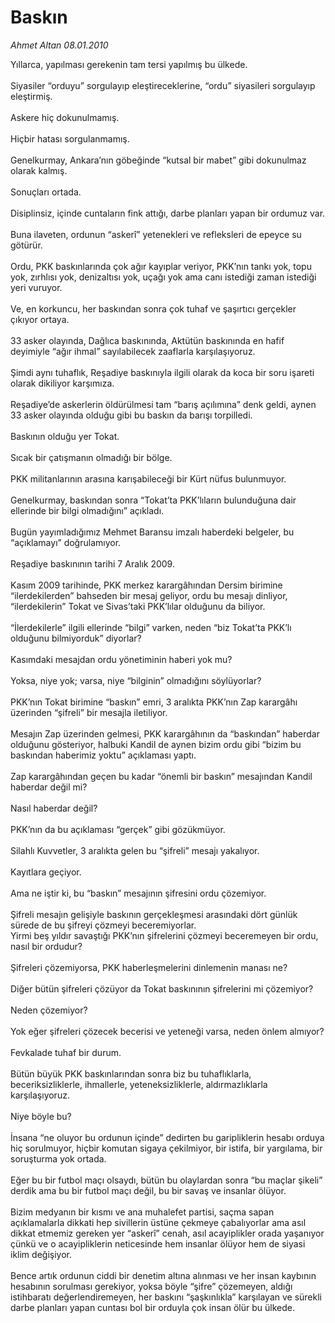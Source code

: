 # Baskın

*Ahmet Altan 08.01.2010*

<div class="taraf_structure_2col_1zq">
<div class="margen_n">



 <p>Yıllarca, yapılması gerekenin tam tersi yapılmış bu ülkede. <br/><br/>Siyasiler “orduyu” sorgulayıp eleştireceklerine, “ordu” siyasileri sorgulayıp eleştirmiş. <br/><br/>Askere hiç dokunulmamış. <br/><br/>Hiçbir hatası sorgulanmamış. <br/><br/>Genelkurmay, Ankara’nın göbeğinde “kutsal bir mabet” gibi dokunulmaz olarak kalmış. <br/><br/>Sonuçları ortada. <br/><br/>Disiplinsiz, içinde cuntaların fink attığı, darbe planları yapan bir ordumuz var. <br/><br/>Buna ilaveten, ordunun “askerî” yetenekleri ve refleksleri de epeyce su götürür. <br/><br/>Ordu, PKK baskınlarında çok ağır kayıplar veriyor, PKK’nın tankı yok, topu yok, zırhlısı yok, denizaltısı yok, uçağı yok ama canı istediği zaman istediği yeri vuruyor. <br/><br/>Ve, en korkuncu, her baskından sonra çok tuhaf ve şaşırtıcı gerçekler çıkıyor ortaya. <br/><br/>33 asker olayında, Dağlıca baskınında, Aktütün baskınında en hafif deyimiyle “ağır ihmal” sayılabilecek zaaflarla karşılaşıyoruz. <br/><br/>Şimdi aynı tuhaflık, Reşadiye baskınıyla ilgili olarak da koca bir soru işareti olarak dikiliyor karşımıza. <br/><br/>Reşadiye’de askerlerin öldürülmesi tam “barış açılımına” denk geldi, aynen 33 asker olayında olduğu gibi bu baskın da barışı torpilledi. <br/><br/>Baskının olduğu yer Tokat. <br/><br/>Sıcak bir çatışmanın olmadığı bir bölge. <br/><br/>PKK militanlarının arasına karışabileceği bir Kürt nüfus bulunmuyor. <br/><br/>Genelkurmay, baskından sonra “Tokat’ta PKK’lıların bulunduğuna dair ellerinde bir bilgi olmadığını” açıkladı. <br/><br/>Bugün yayımladığımız Mehmet Baransu imzalı haberdeki belgeler, bu “açıklamayı” doğrulamıyor. <br/><br/>Reşadiye baskınının tarihi 7 Aralık 2009. <br/><br/>Kasım 2009 tarihinde, PKK merkez karargâhından Dersim birimine “ilerdekilerden” bahseden bir mesaj geliyor, ordu bu mesajı dinliyor, “ilerdekilerin” Tokat ve Sivas’taki PKK’lılar olduğunu da biliyor. <br/><br/>“İlerdekilerle” ilgili ellerinde “bilgi” varken, neden “biz Tokat’ta PKK’lı olduğunu bilmiyorduk” diyorlar? <br/><br/>Kasımdaki mesajdan ordu yönetiminin haberi yok mu? <br/><br/>Yoksa, niye yok; varsa, niye “bilginin” olmadığını söylüyorlar? <br/><br/>PKK’nın Tokat birimine “baskın” emri, 3 aralıkta PKK’nın Zap karargâhı üzerinden “şifreli” bir mesajla iletiliyor. <br/><br/>Mesajın Zap üzerinden gelmesi, PKK karargâhının da “baskından” haberdar olduğunu gösteriyor, halbuki Kandil de aynen bizim ordu gibi “bizim bu baskından haberimiz yoktu” açıklaması yaptı. <br/><br/>Zap karargâhından geçen bu kadar “önemli bir baskın” mesajından Kandil haberdar değil mi? <br/><br/>Nasıl haberdar değil? <br/><br/>PKK’nın da bu açıklaması “gerçek” gibi gözükmüyor. <br/><br/>Silahlı Kuvvetler, 3 aralıkta gelen bu “şifreli” mesajı yakalıyor. <br/><br/>Kayıtlara geçiyor. <br/><br/>Ama ne iştir ki, bu “baskın” mesajının şifresini ordu çözemiyor. <br/><br/>Şifreli mesajın gelişiyle baskının gerçekleşmesi arasındaki dört günlük sürede de bu şifreyi çözmeyi beceremiyorlar. <br/>Yirmi beş yıldır savaştığı PKK’nın şifrelerini çözmeyi beceremeyen bir ordu, nasıl bir ordudur? <br/><br/>Şifreleri çözemiyorsa, PKK haberleşmelerini dinlemenin manası ne? <br/><br/>Diğer bütün şifreleri çözüyor da Tokat baskınının şifrelerini mi çözemiyor? <br/><br/>Neden çözemiyor? <br/><br/>Yok eğer şifreleri çözecek becerisi ve yeteneği varsa, neden önlem almıyor? <br/><br/>Fevkalade tuhaf bir durum. <br/><br/>Bütün büyük PKK baskınlarından sonra biz bu tuhaflıklarla, beceriksizliklerle, ihmallerle, yeteneksizliklerle, aldırmazlıklarla karşılaşıyoruz. <br/><br/>Niye böyle bu? <br/><br/>İnsana “ne oluyor bu ordunun içinde” dedirten bu garipliklerin hesabı orduya hiç sorulmuyor, hiçbir komutan sigaya çekilmiyor, bir istifa, bir yargılama, bir soruşturma yok ortada. <br/><br/>Eğer bu bir futbol maçı olsaydı, bütün bu olaylardan sonra “bu maçlar şikeli” derdik ama bu bir futbol maçı değil, bu bir savaş ve insanlar ölüyor. <br/><br/>Bizim medyanın bir kısmı ve ana muhalefet partisi, saçma sapan açıklamalarla dikkati hep sivillerin üstüne çekmeye çabalıyorlar ama asıl dikkat etmemiz gereken yer “askerî” cenah, asıl acayiplikler orada yaşanıyor çünkü ve o acayipliklerin neticesinde hem insanlar ölüyor hem de siyasi iklim değişiyor. <br/><br/>Bence artık ordunun ciddi bir denetim altına alınması ve her insan kaybının hesabının sorulması gerekiyor, yoksa böyle “şifre” çözemeyen, aldığı istihbaratı değerlendiremeyen, her baskını “şaşkınlıkla” karşılayan ve sürekli darbe planları yapan cuntası bol bir orduyla çok insan ölür bu ülkede.</p>
<br/>
<br/>
<br/>



<br/>


<div id="taraf_not">
</div>

</div>


</div>

